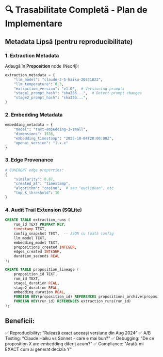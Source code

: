 # 🔍 Trasabilitate Completă - Plan de Implementare

## Metadata Lipsă (pentru reproducibilitate)

### 1. Extraction Metadata
Adaugă în **Proposition** node (Neo4j):
```python
extraction_metadata = {
    "llm_model": "claude-3-5-haiku-20241022",
    "llm_temperature": 0.3,
    "extraction_version": "v1.0",  # Versioning prompts
    "stage1_prompt_hash": "sha256...",  # Detect prompt changes
    "stage2_prompt_hash": "sha256...",
}
```

### 2. Embedding Metadata
```python
embedding_metadata = {
    "model": "text-embedding-3-small",
    "dimensions": 1536,
    "embedding_timestamp": "2025-10-04T20:00:00Z",
    "openai_version": "1.x.x"
}
```

### 3. Edge Provenance
```python
# COHERENT edge properties:
{
    "similarity": 0.87,
    "created_at": "timestamp",
    "algorithm": "cosine",  # sau "euclidean", etc
    "top_k_threshold": 10
}
```

### 4. Audit Trail Extension (SQLite)

```sql
CREATE TABLE extraction_runs (
    run_id TEXT PRIMARY KEY,
    timestamp TEXT,
    config_snapshot TEXT,  -- JSON cu toată config
    llm_model TEXT,
    embedding_model TEXT,
    propositions_created INTEGER,
    edges_created INTEGER,
    duration_seconds REAL
);

CREATE TABLE proposition_lineage (
    proposition_id TEXT,
    run_id TEXT,
    stage1_duration REAL,
    stage2_duration REAL,
    embedding_duration REAL,
    FOREIGN KEY(proposition_id) REFERENCES propositions_archive(proposition_id),
    FOREIGN KEY(run_id) REFERENCES extraction_runs(run_id)
);
```

## Beneficii:
✅ Reproducibility: "Rulează exact aceeași versiune din Aug 2024"
✅ A/B Testing: "Claude Haiku vs Sonnet - care e mai bun?"
✅ Debugging: "De ce proposition X are embedding diferit acum?"
✅ Compliance: "Arată-mi EXACT cum ai generat decizia Y"
